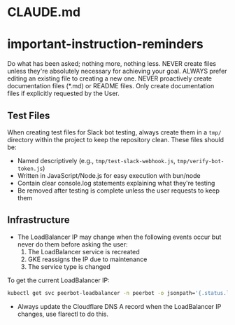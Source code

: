 # CLAUDE.md


# important-instruction-reminders
Do what has been asked; nothing more, nothing less.
NEVER create files unless they're absolutely necessary for achieving your goal.
ALWAYS prefer editing an existing file to creating a new one.
NEVER proactively create documentation files (*.md) or README files. Only create documentation files if explicitly requested by the User.

## Test Files
When creating test files for Slack bot testing, always create them in a `tmp/` directory within the project to keep the repository clean. These files should be:
- Named descriptively (e.g., `tmp/test-slack-webhook.js`, `tmp/verify-bot-token.js`)
- Written in JavaScript/Node.js for easy execution with bun/node
- Contain clear console.log statements explaining what they're testing
- Be removed after testing is complete unless the user requests to keep them

## Infrastructure
- The LoadBalancer IP may change when the following events occur but never do them before asking the user:
    1. The LoadBalancer service is recreated
    2. GKE reassigns the IP due to maintenance
    3. The service type is changed

To get the current LoadBalancer IP:
```bash
kubectl get svc peerbot-loadbalancer -n peerbot -o jsonpath='{.status.loadBalancer.ingress[0].ip}'
```
- Always update the Cloudflare DNS A record when the LoadBalancer IP changes, use flarectl to do this.
